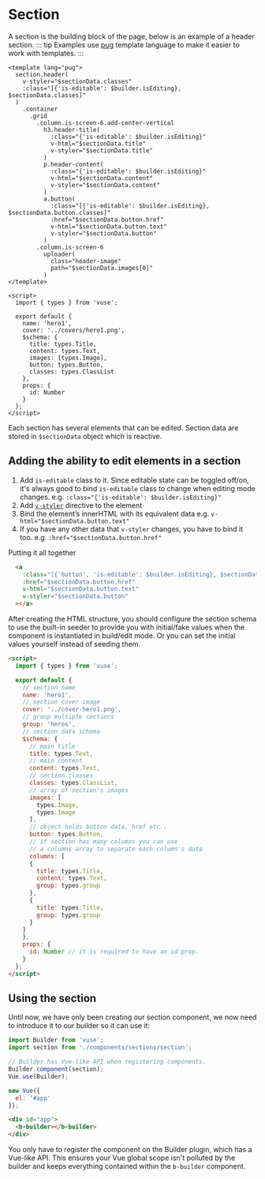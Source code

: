 # Section

A section is the building block of the page, below is an example of a header section.
::: tip
  Examples use [pug](https://pugjs.org) template language to make it easier to work with templates.
:::

```pug
<template lang="pug">
  section.header(
    v-styler="$sectionData.classes"
    :class="[{'is-editable': $builder.isEditing}, $sectionData.classes]"
  )
    .container
      .grid
        .column.is-screen-6.add-center-vertical
          h3.header-title(
            :class="{'is-editable': $builder.isEditing}"
            v-html="$sectionData.title"
            v-styler="$sectionData.title"
          )
          p.header-content(
            :class="{'is-editable': $builder.isEditing}"
            v-html="$sectionData.content"
            v-styler="$sectionData.content"
          )
          a.button(
            :class="[{'is-editable': $builder.isEditing}, $sectionData.button.classes]"
            :href="$sectionData.button.href"
            v-html="$sectionData.button.text"
            v-styler="$sectionData.button"
          )
        .column.is-screen-6
          uploader(
            class="header-image"
            path="$sectionData.images[0]"
          )
</template>

<script>
  import { types } from 'vuse';

  export default {
    name: 'hero1',
    cover: '../covers/hero1.png',
    $schema: {
      title: types.Title,
      content: types.Text,
      images: [types.Image],
      button: types.Button,
      classes: types.ClassList
    },
    props: {
      id: Number
    }
  };
</script>
```

Each section has several elements that can be edited. Section data are stored in `$sectionData` object which is reactive.

## Adding the ability to edit elements in a section

1. Add `is-editable` class to it. Since editable state can be toggled off/on, it's always good to bind `is-editable` class to change when editing mode changes. e.g. `:class="{'is-editable': $builder.isEditing}"`
1. Add [`v-styler`](https://github.com/baianat/builder#v-styler) directive to the element
1. Bind the element’s innerHTML with its equivalent data e.g. `v-html="$sectionData.button.text"`
1. If you have any other data that `v-styler` changes, you have to bind it too. e.g. `:href="$sectionData.button.href"`

Putting it all together

```html
  <a
    :class="[{'button', 'is-editable': $builder.isEditing}, $sectionData.button.classes]"
    :href="$sectionData.button.href"
    v-html="$sectionData.button.text"
    v-styler="$sectionData.button"
  ></a>
```

After creating the HTML structure, you should configure the section schema to use the built-in seeder to provide you with initial/fake values when the component is instantiated in build/edit mode. Or you can set the initial values yourself instead of seeding them.

```html
<script>
  import { types } from 'vuse';

  export default {
    // section name
    name: 'hero1',
    // section cover image
    cover: '../cover-hero1.png',
    // group multiple sections
    group: 'heros',
    // section data schema
    $schema: {
      // main title
      title: types.Text,
      // main content
      content: types.Text,
      // section classes
      classes: types.ClassList,
      // array of section's images
      images: [
        types.Image,
        types.Image
      ],
      // object holds button data, href etc..
      button: types.Button,
      // if section has many columns you can use
      // a columns array to separate each column's data
      columns: [
      {
        title: types.Title,
        content: types.Text,
        group: types.group
      },
      {
        title: types.Title,
        group: types.group
      }
    ]
    },
    props: {
      id: Number // it is required to have an id prop.
    }
  };
</script>
```

## Using the section

Until now, we have only been creating our section component, we now need to introduce it to our builder so it can use it:

```js
import Builder from 'vuse';
import section from './components/sections/section';

// Builder has Vue-like API when registering components.
Builder.component(section);
Vue.use(Builder);

new Vue({
  el: '#app'
});
```

```html
<div id="app">
  <b-builder></b-builder>
</div>
```

You only have to register the component on the Builder plugin, which has a Vue-like API. This ensures your Vue global scope isn't polluted by the builder and keeps everything contained within the `b-builder` component.